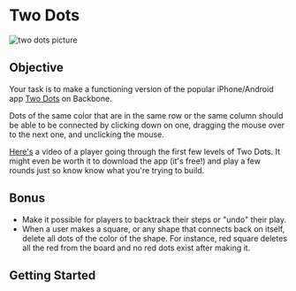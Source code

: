 # Two Dots

![two dots picture](https://s3-us-west-2.amazonaws.com/web-dev-readme-photos/js/two-dots.png)

## Objective

Your task is to make a functioning version of the popular iPhone/Android app [Two Dots](https://apps.facebook.com/twodotsweb/) on Backbone.

Dots of the same color that are in the same row or the same column should be able to be connected by clicking down on one, dragging the mouse over to the next one, and unclicking the mouse.

[Here's](https://youtu.be/vgG223cMmE4?t=1m3s) a video of a player going through the first few levels of Two Dots. It might even be worth it to download the app (it's free!) and play a few rounds just so know know what you're trying to build.

## Bonus

* Make it possible for players to backtrack their steps or "undo" their play. 
* When a user makes a square, or any shape that connects back on itself, delete all dots of the color of the shape. For instance, red square deletes all the red from the board and no red dots exist after making it.

## Getting Started

